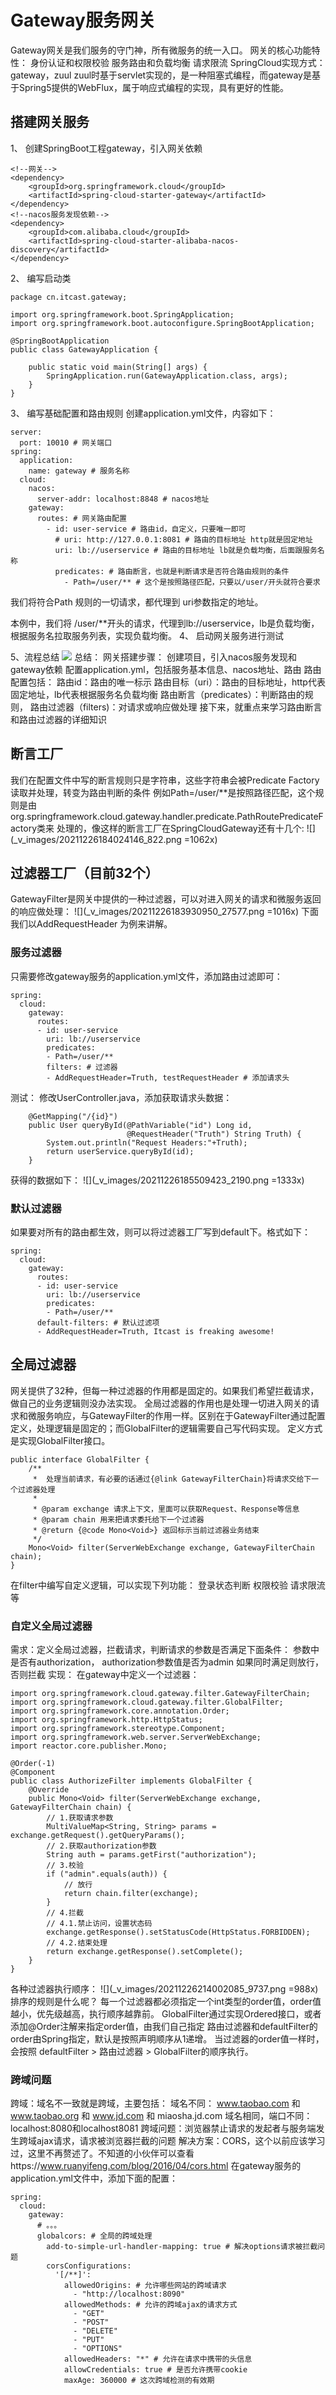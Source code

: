 # Gateway服务网关
Gateway网关是我们服务的守门神，所有微服务的统一入口。
网关的核心功能特性：
身份认证和权限校验
服务路由和负载均衡
请求限流
SpringCloud实现方式：gateway，zuul
zuul时基于servlet实现的，是一种阻塞式编程，而gateway是基于Spring5提供的WebFlux，属于响应式编程的实现，具有更好的性能。

## 搭建网关服务
1、 创建SpringBoot工程gateway，引入网关依赖
```
<!--网关-->
<dependency>
    <groupId>org.springframework.cloud</groupId>
    <artifactId>spring-cloud-starter-gateway</artifactId>
</dependency>
<!--nacos服务发现依赖-->
<dependency>
    <groupId>com.alibaba.cloud</groupId>
    <artifactId>spring-cloud-starter-alibaba-nacos-discovery</artifactId>
</dependency>
```
2、 编写启动类
```
package cn.itcast.gateway;

import org.springframework.boot.SpringApplication;
import org.springframework.boot.autoconfigure.SpringBootApplication;

@SpringBootApplication
public class GatewayApplication {

	public static void main(String[] args) {
		SpringApplication.run(GatewayApplication.class, args);
	}
}
```
3、 编写基础配置和路由规则
创建application.yml文件，内容如下：
```
server:
  port: 10010 # 网关端口
spring:
  application:
    name: gateway # 服务名称
  cloud:
    nacos:
      server-addr: localhost:8848 # nacos地址
    gateway:
      routes: # 网关路由配置
        - id: user-service # 路由id，自定义，只要唯一即可
          # uri: http://127.0.0.1:8081 # 路由的目标地址 http就是固定地址
          uri: lb://userservice # 路由的目标地址 lb就是负载均衡，后面跟服务名称
          predicates: # 路由断言，也就是判断请求是否符合路由规则的条件
            - Path=/user/** # 这个是按照路径匹配，只要以/user/开头就符合要求
```
我们将符合Path 规则的一切请求，都代理到 uri参数指定的地址。

本例中，我们将 /user/**开头的请求，代理到lb://userservice，lb是负载均衡，根据服务名拉取服务列表，实现负载均衡。
4、 启动网关服务进行测试

5、流程总结
![](https://raw.githubusercontent.com/PeipengWang/picture/master/20211226175412204_21744.png)
总结：
网关搭建步骤：
创建项目，引入nacos服务发现和gateway依赖
配置application.yml，包括服务基本信息、nacos地址、路由
路由配置包括：
路由id：路由的唯一标示
路由目标（uri）：路由的目标地址，http代表固定地址，lb代表根据服务名负载均衡
路由断言（predicates）：判断路由的规则，
路由过滤器（filters)：对请求或响应做处理
接下来，就重点来学习路由断言和路由过滤器的详细知识
## 断言工厂
我们在配置文件中写的断言规则只是字符串，这些字符串会被Predicate Factory读取并处理，转变为路由判断的条件
例如Path=/user/**是按照路径匹配，这个规则是由
org.springframework.cloud.gateway.handler.predicate.PathRoutePredicateFactory类来
处理的，像这样的断言工厂在SpringCloudGateway还有十几个:
![](_v_images/20211226184024146_822.png =1062x)

## 过滤器工厂（目前32个）
GatewayFilter是网关中提供的一种过滤器，可以对进入网关的请求和微服务返回的响应做处理：
![](_v_images/20211226183930950_27577.png =1016x)
下面我们以AddRequestHeader 为例来讲解。
### 服务过滤器
只需要修改gateway服务的application.yml文件，添加路由过滤即可：
```
spring:
  cloud:
    gateway:
      routes:
      - id: user-service 
        uri: lb://userservice 
        predicates: 
        - Path=/user/** 
        filters: # 过滤器
        - AddRequestHeader=Truth, testRequestHeader # 添加请求头
```
测试：
修改UserController.java，添加获取请求头数据：
```
    @GetMapping("/{id}")
    public User queryById(@PathVariable("id") Long id,
                          @RequestHeader("Truth") String Truth) {
        System.out.println("Request Headers:"+Truth);
        return userService.queryById(id);
    }
```
获得的数据如下：
![](_v_images/20211226185509423_2190.png =1333x)
### 默认过滤器
如果要对所有的路由都生效，则可以将过滤器工厂写到default下。格式如下：
```
spring:
  cloud:
    gateway:
      routes:
      - id: user-service 
        uri: lb://userservice 
        predicates: 
        - Path=/user/**
      default-filters: # 默认过滤项
      - AddRequestHeader=Truth, Itcast is freaking awesome! 
```
## 全局过滤器
网关提供了32种，但每一种过滤器的作用都是固定的。如果我们希望拦截请求，做自己的业务逻辑则没办法实现。
全局过滤器的作用也是处理一切进入网关的请求和微服务响应，与GatewayFilter的作用一样。区别在于GatewayFilter通过配置定义，处理逻辑是固定的；而GlobalFilter的逻辑需要自己写代码实现。
定义方式是实现GlobalFilter接口。
```
public interface GlobalFilter {
    /**
     *  处理当前请求，有必要的话通过{@link GatewayFilterChain}将请求交给下一个过滤器处理
     *
     * @param exchange 请求上下文，里面可以获取Request、Response等信息
     * @param chain 用来把请求委托给下一个过滤器 
     * @return {@code Mono<Void>} 返回标示当前过滤器业务结束
     */
    Mono<Void> filter(ServerWebExchange exchange, GatewayFilterChain chain);
}
```
在filter中编写自定义逻辑，可以实现下列功能：
登录状态判断
权限校验
请求限流等
### 自定义全局过滤器
需求：定义全局过滤器，拦截请求，判断请求的参数是否满足下面条件：
参数中是否有authorization，
authorization参数值是否为admin
如果同时满足则放行，否则拦截
实现：
在gateway中定义一个过滤器：
```
import org.springframework.cloud.gateway.filter.GatewayFilterChain;
import org.springframework.cloud.gateway.filter.GlobalFilter;
import org.springframework.core.annotation.Order;
import org.springframework.http.HttpStatus;
import org.springframework.stereotype.Component;
import org.springframework.web.server.ServerWebExchange;
import reactor.core.publisher.Mono;

@Order(-1)
@Component
public class AuthorizeFilter implements GlobalFilter {
    @Override
    public Mono<Void> filter(ServerWebExchange exchange, GatewayFilterChain chain) {
        // 1.获取请求参数
        MultiValueMap<String, String> params = exchange.getRequest().getQueryParams();
        // 2.获取authorization参数
        String auth = params.getFirst("authorization");
        // 3.校验
        if ("admin".equals(auth)) {
            // 放行
            return chain.filter(exchange);
        }
        // 4.拦截
        // 4.1.禁止访问，设置状态码
        exchange.getResponse().setStatusCode(HttpStatus.FORBIDDEN);
        // 4.2.结束处理
        return exchange.getResponse().setComplete();
    }
}
```
各种过滤器执行顺序：
![](_v_images/20211226214002085_9737.png =988x)
排序的规则是什么呢？
每一个过滤器都必须指定一个int类型的order值，order值越小，优先级越高，执行顺序越靠前。
GlobalFilter通过实现Ordered接口，或者添加@Order注解来指定order值，由我们自己指定
路由过滤器和defaultFilter的order由Spring指定，默认是按照声明顺序从1递增。
当过滤器的order值一样时，会按照 defaultFilter > 路由过滤器 > GlobalFilter的顺序执行。
### 跨域问题
跨域：域名不一致就是跨域，主要包括：
域名不同： www.taobao.com 和 www.taobao.org 和 www.jd.com 和 miaosha.jd.com
域名相同，端口不同：localhost:8080和localhost8081
跨域问题：浏览器禁止请求的发起者与服务端发生跨域ajax请求，请求被浏览器拦截的问题
解决方案：CORS，这个以前应该学习过，这里不再赘述了。不知道的小伙伴可以查看https://www.ruanyifeng.com/blog/2016/04/cors.html
在gateway服务的application.yml文件中，添加下面的配置：
```
spring:
  cloud:
    gateway:
      # 。。。
      globalcors: # 全局的跨域处理
        add-to-simple-url-handler-mapping: true # 解决options请求被拦截问题
        corsConfigurations:
          '[/**]':
            allowedOrigins: # 允许哪些网站的跨域请求 
              - "http://localhost:8090"
            allowedMethods: # 允许的跨域ajax的请求方式
              - "GET"
              - "POST"
              - "DELETE"
              - "PUT"
              - "OPTIONS"
            allowedHeaders: "*" # 允许在请求中携带的头信息
            allowCredentials: true # 是否允许携带cookie
            maxAge: 360000 # 这次跨域检测的有效期
```


